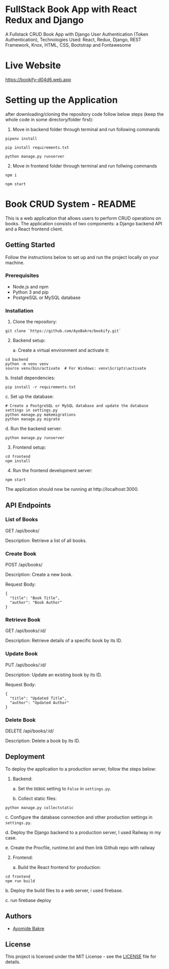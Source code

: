 # FullStack Book App with React Redux and Django
A Fullstack CRUD Book App with Django User Authentication (Token Authentication), Technologies Used: React, Redux, Django, REST Framework, Knox, HTML, CSS, Bootstrap and Fontawesome

# Live Website
https://bookify-d04d6.web.app

# Setting up the Application

after downloading/cloning the repository code follow below steps (keep the whole code in some directory/folder first):

1) Move in backend folder through terminal and run following commands

`pipenv install`

`pip install requirements.txt`

`python manage.py runserver`

2) Move in frontend folder through terminal and run follwing commands

`npm i`

`npm start`

# Book CRUD System - README

This is a web application that allows users to perform CRUD operations on books. The application consists of two components: a Django backend API and a React frontend client.

## Getting Started

Follow the instructions below to set up and run the project locally on your machine.

### Prerequisites

- Node.js and npm
- Python 3 and pip
- PostgreSQL or MySQL database

### Installation

1. Clone the repository:

```
git clone `https://github.com/AyoBakre/bookify.git`
```

2. Backend setup:

   a. Create a virtual environment and activate it:

```
cd backend
python -m venv venv
source venv/bin/activate  # For Windows: venv\Scripts\activate
```

   b. Install dependencies:

```
pip install -r requirements.txt
```

   c. Set up the database:

```
# Create a PostgreSQL or MySQL database and update the database settings in settings.py
python manage.py makemigrations
python manage.py migrate
```

   d. Run the backend server:

```
python manage.py runserver
```

3. Frontend setup:

```
cd frontend
npm install
```

4. Run the frontend development server:

```
npm start
```

The application should now be running at http://localhost:3000.

## API Endpoints

### List of Books

GET /api/books/

Description: Retrieve a list of all books.

### Create Book

POST /api/books/

Description: Create a new book.

Request Body:

```
{
  "title": "Book Title",
  "author": "Book Author"
}
```

### Retrieve Book

GET /api/books/:id/

Description: Retrieve details of a specific book by its ID.

### Update Book

PUT /api/books/:id/

Description: Update an existing book by its ID.

Request Body:

```
{
  "title": "Updated Title",
  "author": "Updated Author"
}
```

### Delete Book

DELETE /api/books/:id/

Description: Delete a book by its ID.

## Deployment

To deploy the application to a production server, follow the steps below:

1. Backend:

   a. Set the `DEBUG` setting to `False` in `settings.py`.

   b. Collect static files:

```
python manage.py collectstatic
```

   c. Configure the database connection and other production settings in `settings.py`.

   d. Deploy the Django backend to a production server, I used Railway in my case. 

   e. Create the Procfile, runtime.txt and then link Github repo with railway

2. Frontend:

   a. Build the React frontend for production:

```
cd frontend
npm run build
```

   b. Deploy the build files to a web server, i used firebase. 

   c. run firebase deploy

## Authors

- [Ayomide Bakre](https://github.com/AyoBakre)

## License

This project is licensed under the MIT License - see the [LICENSE](LICENSE) file for details.
```

